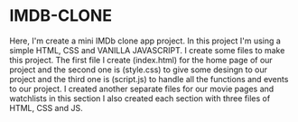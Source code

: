 # IMDB-CLONE 

Here, I'm create a mini IMDb clone app project.
In this project I'm using a simple HTML, CSS and VANILLA JAVASCRIPT.
I create some files to make this project.
The first file I create (index.html) for the home page of our project and the second one is (style.css)  to give some desingn to our project and the third one is (script.js) to handle all the functions and events to our project.
I created another separate files for our movie pages and watchlists in this section I also created each section with three files of HTML, CSS and JS.
